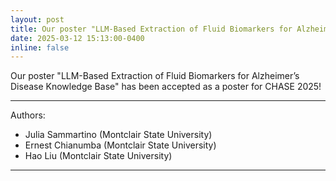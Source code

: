 ```yaml
---
layout: post
title: Our poster "LLM-Based Extraction of Fluid Biomarkers for Alzheimer’s Disease Knowledge Base" was accepted to CHASE 2025!
date: 2025-03-12 15:13:00-0400
inline: false
---
```


Our poster "LLM-Based Extraction of Fluid Biomarkers for Alzheimer’s Disease Knowledge Base" 
has been accepted as a poster for CHASE 2025!

---------------------

Authors:

- Julia Sammartino (Montclair State University)
- Ernest Chianumba (Montclair State University)
- Hao Liu (Montclair State University)

----------------------------------
